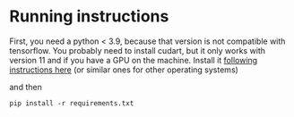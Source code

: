 # Running instructions

First, you need a python < 3.9, because that version is not compatible
with tensorflow. You probably need to install cudart, but it only
works with version 11 and if you have a GPU on the machine. Install it
[following instructions
here](https://developer.nvidia.com/cuda-downloads?target_os=Linux&target_arch=x86_64&target_distro=Ubuntu&target_version=2004&target_type=deblocal)
(or similar ones for other operating systems)

and then

    pip install -r requirements.txt
    

